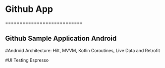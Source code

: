 # Github App
===========================

Github Sample Application Android
-------------


#Android Architecture: Hilt, MVVM, Kotlin Coroutines, Live Data and Retrofit

#UI Testing Espresso
